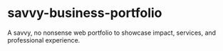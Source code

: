# savvy-business-portfolio
A savvy, no nonsense web portfolio to showcase impact, services, and professional experience. 
